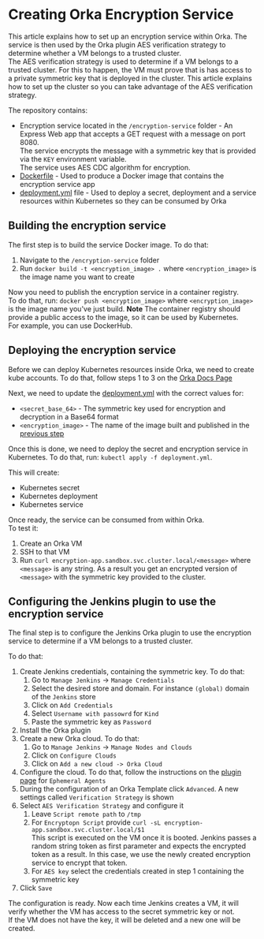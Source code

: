 # Creating Orka Encryption Service

This article explains how to set up an encryption service within Orka.
The service is then used by the Orka plugin AES verification strategy to determine whether a VM belongs to a trusted cluster.  
The AES verification strategy is used to determine if a VM belongs to a trusted cluster. For this to happen, the VM must prove that is has access to a private symmetric key that is deployed in the cluster. This article explains how to set up the cluster so you can take advantage of the AES verification strategy.

The repository contains:

- Encryption service located in the `/encryption-service` folder - An Express Web app that accepts a GET request with a message on port 8080.  
    The service encrypts the message with a symmetric key that is provided via the `KEY` environment variable.  
    The service uses AES CDC algorithm for encryption.
- [Dockerfile](/encryption-service/Dockerfile) - Used to produce a Docker image that contains the encryption service app
- [deployment.yml](deployment.yml) file - Used to deploy a secret, deployment and a service resources within Kubernetes so they can be consumed by Orka

## Building the encryption service

The first step is to build the service Docker image.
To do that:
1. Navigate to the `/encryption-service` folder
1. Run `docker build -t <encryption_image> .` where `<encryption_image>` is the image name you want to create

Now you need to publish the encryption service in a container registry.  
To do that, run: `docker push <encryption_image>` where `<encryption_image>` is the image name you've just build.
**Note** The container registry should provide a public access to the image, so it can be used by Kubernetes.  
For example, you can use DockerHub.

## Deploying the encryption service

Before we can deploy Kubernetes resources inside Orka, we need to create kube accounts.
To do that, follow steps 1 to 3 on the [Orka Docs Page][kube-account]

Next, we need to update the [deployment.yml](deployment.yml) with the correct values for:
- `<secret_base_64>` - The symmetric key used for encryption and decryption in a Base64 format
- `<encryption_image>` - The name of the image built and published in the [previous step](#building-the-encryption-service)

Once this is done, we need to deploy the secret and encryption service in Kubernetes.
To do that, run: `kubectl apply -f deployment.yml`.  

This will create:
- Kubernetes secret
- Kubernetes deployment
- Kubernetes service

Once ready, the service can be consumed from within Orka.  
To test it:
1. Create an Orka VM
1. SSH to that VM
1. Run `curl encryption-app.sandbox.svc.cluster.local/<message>` where `<message>` is any string. As a result you get an encrypted version of `<message>` with the symmetric key provided to the cluster.

## Configuring the Jenkins plugin to use the encryption service

The final step is to configure the Jenkins Orka plugin to use the encryption service to determine if a VM belongs to a trusted cluster.

To do that:
1. Create Jenkins credentials, containing the symmetric key. To do that:
    1. Go to `Manage Jenkins` -> `Manage Credentials`
    1. Select the desired store and domain. For instance `(global)` domain of the `Jenkins` store
    1. Click on `Add Credentials`
    1. Select `Username with passowrd` for `Kind`
    1. Paste the symmetric key as `Password`
1. Install the Orka plugin
1. Create a new Orka cloud. To do that:
    1. Go to `Manage Jenkins` -> `Manage Nodes and Clouds`
    1. Click on `Configure Clouds`
    1. Click on `Add a new cloud -> Orka Cloud`
1. Configure the cloud. To do that, follow the instructions on the [plugin page][plugin-page] for `Ephemeral Agents`
1. During the configuration of an Orka Template click `Advanced`. A new settings called `Verification Strategy` is shown
1. Select `AES Verification Strategy` and configure it
    1. Leave `Script remote path` to `/tmp`
    1. For `Encryptopn Script` provide `curl -sL encryption-app.sandbox.svc.cluster.local/$1`  
        This script is executed on the VM once it is booted. Jenkins passes a random string token as first parameter and expects the encrypted token as a result. In this case, we use the newly created encryption service to encrypt that token.
    1. For `AES key` select the credentials created in step 1 containing the symmetric key
1. Click `Save`

The configuration is ready. Now each time Jenkins creates a VM, it will verify whether the VM has access to the secret symmetric key or not.  
If the VM does not have the key, it will be deleted and a new one will be created.

[kube-account]: https://orkadocs.macstadium.com/docs/tapping-into-kubernetes
[plugin-page]: https://plugins.jenkins.io/macstadium-orka/